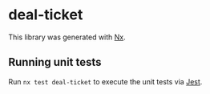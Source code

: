 # deal-ticket

This library was generated with [Nx](https://nx.dev).

## Running unit tests

Run `nx test deal-ticket` to execute the unit tests via [Jest](https://jestjs.io).
